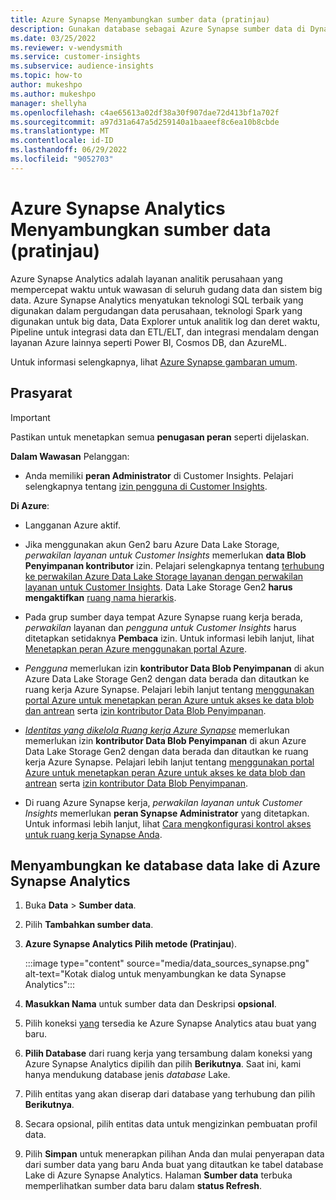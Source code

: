 ```yaml
---
title: Azure Synapse Menyambungkan sumber data (pratinjau)
description: Gunakan database sebagai Azure Synapse sumber data di Dynamics 365 Customer Insights.
ms.date: 03/25/2022
ms.reviewer: v-wendysmith
ms.service: customer-insights
ms.subservice: audience-insights
ms.topic: how-to
author: mukeshpo
ms.author: mukeshpo
manager: shellyha
ms.openlocfilehash: c4ae65613a02df38a30f907dae72d413bf1a702f
ms.sourcegitcommit: a97d31a647a5d259140a1baaeef8c6ea10b8cbde
ms.translationtype: MT
ms.contentlocale: id-ID
ms.lasthandoff: 06/29/2022
ms.locfileid: "9052703"
---
```

# <a name="connect-an-azure-synapse-analytics-data-source-preview"></a>Azure Synapse Analytics Menyambungkan sumber data (pratinjau)

Azure Synapse Analytics adalah layanan analitik perusahaan yang mempercepat waktu untuk wawasan di seluruh gudang data dan sistem big data. Azure Synapse Analytics menyatukan teknologi SQL terbaik yang digunakan dalam pergudangan data perusahaan, teknologi Spark yang digunakan untuk big data, Data Explorer untuk analitik log dan deret waktu, Pipeline untuk integrasi data dan ETL/ELT, dan integrasi mendalam dengan layanan Azure lainnya seperti Power BI, Cosmos DB, dan AzureML.

Untuk informasi selengkapnya, lihat [Azure Synapse gambaran umum](/azure/synapse-analytics/overview-what-is).

## <a name="prerequisites"></a>Prasyarat

> [!IMPORTANT]
> Pastikan untuk menetapkan semua **penugasan peran** seperti dijelaskan.  

**Dalam Wawasan** Pelanggan:

* Anda memiliki **peran Administrator** di Customer Insights. Pelajari selengkapnya tentang [izin pengguna di Customer Insights](permissions.md#assign-roles-and-permissions).

**Di Azure**:

- Langganan Azure aktif.

- Jika menggunakan akun Gen2 baru Azure Data Lake Storage, *perwakilan layanan untuk Customer Insights* memerlukan **data Blob Penyimpanan kontributor** izin. Pelajari selengkapnya tentang [terhubung ke perwakilan Azure Data Lake Storage layanan dengan perwakilan layanan untuk Customer Insights](connect-service-principal.md). Data Lake Storage Gen2 **harus mengaktifkan** [ruang nama hierarkis](/azure/storage/blobs/data-lake-storage-namespace).

- Pada grup sumber daya tempat Azure Synapse ruang kerja berada, *perwakilan* layanan dan *pengguna untuk Customer Insights* harus ditetapkan setidaknya **Pembaca** izin. Untuk informasi lebih lanjut, lihat [Menetapkan peran Azure menggunakan portal Azure](/azure/role-based-access-control/role-assignments-portal).

- *Pengguna* memerlukan izin **kontributor Data Blob Penyimpanan** di akun Azure Data Lake Storage Gen2 dengan data berada dan ditautkan ke ruang kerja Azure Synapse. Pelajari lebih lanjut tentang [menggunakan portal Azure untuk menetapkan peran Azure untuk akses ke data blob dan antrean](/azure/storage/common/storage-auth-aad-rbac-portal) serta [izin kontributor Data Blob Penyimpanan](/azure/role-based-access-control/built-in-roles#storage-blob-data-contributor).

- *[Identitas yang dikelola Ruang kerja Azure Synapse](/azure/synapse-analytics/security/synapse-workspace-managed-identity)* memerlukan memerlukan izin **kontributor Data Blob Penyimpanan** di akun Azure Data Lake Storage Gen2 dengan data berada dan ditautkan ke ruang kerja Azure Synapse. Pelajari lebih lanjut tentang [menggunakan portal Azure untuk menetapkan peran Azure untuk akses ke data blob dan antrean](/azure/storage/common/storage-auth-aad-rbac-portal) serta [izin kontributor Data Blob Penyimpanan](/azure/role-based-access-control/built-in-roles#storage-blob-data-contributor).

- Di ruang Azure Synapse kerja, *perwakilan layanan untuk Customer Insights* memerlukan **peran Synapse Administrator** yang ditetapkan. Untuk informasi lebih lanjut, lihat [Cara mengkonfigurasi kontrol akses untuk ruang kerja Synapse Anda](/azure/synapse-analytics/security/how-to-set-up-access-control).

## <a name="connect-to-the-data-lake-database-in-azure-synapse-analytics"></a>Menyambungkan ke database data lake di Azure Synapse Analytics

1. Buka **Data** > **Sumber data**.

1. Pilih **Tambahkan sumber data**.

1. **Azure Synapse Analytics Pilih metode (Pratinjau**).

   :::image type="content" source="media/data_sources_synapse.png" alt-text="Kotak dialog untuk menyambungkan ke data Synapse Analytics":::
  
1. **Masukkan Nama** untuk sumber data dan Deskripsi **opsional**.

1. Pilih koneksi [yang](connections.md) tersedia ke Azure Synapse Analytics atau buat yang baru.

1. **Pilih Database** dari ruang kerja yang tersambung dalam koneksi yang Azure Synapse Analytics dipilih dan pilih **Berikutnya**. Saat ini, kami hanya mendukung database jenis *database* Lake.

1. Pilih entitas yang akan diserap dari database yang terhubung dan pilih **Berikutnya**.

1. Secara opsional, pilih entitas data untuk mengizinkan pembuatan profil data.

1. Pilih **Simpan** untuk menerapkan pilihan Anda dan mulai penyerapan data dari sumber data yang baru Anda buat yang ditautkan ke tabel database Lake di Azure Synapse Analytics. Halaman **Sumber data** terbuka memperlihatkan sumber data baru dalam **status Refresh**.

